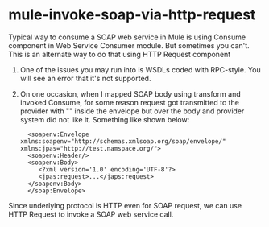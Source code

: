 # mule-invoke-soap-via-http-request
Typical way to consume a SOAP web service in Mule is using Consume component in Web Service Consumer module. But sometimes you can't. This is an alternate way to do that using HTTP Request component

1) One of the issues you may run into is WSDLs coded with RPC-style. You will see an error that it's not supported.
2) On one occasion, when I mapped SOAP body using transform and invoked Consume, for some reason request got transmitted to the provider with "<?xml version='1.0' encoding='UTF-8'?>" inside the envelope but over the body and provider system did not like it.  Something like shown below:

         <soapenv:Envelope xmlns:soapenv="http://schemas.xmlsoap.org/soap/envelope/" xmlns:jpas="http://test.namspace.org/">
         <soapenv:Header/>
         <soapenv:Body>
            <?xml version='1.0' encoding='UTF-8'?>
            <jpas:request>...</japs:request>
         </soapenv:Body>
         </soap:Envelope>
 
 Since underlying protocol is HTTP even for SOAP request, we can use HTTP Request to invoke a SOAP web service call.
